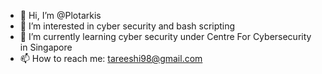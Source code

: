 - 👋 Hi, I’m @Plotarkis
- 👀 I’m interested in cyber security and bash scripting
- 🌱 I’m currently learning cyber security under Centre For Cybersecurity in Singapore
- 📫 How to reach me: tareeshi98@gmail.com
